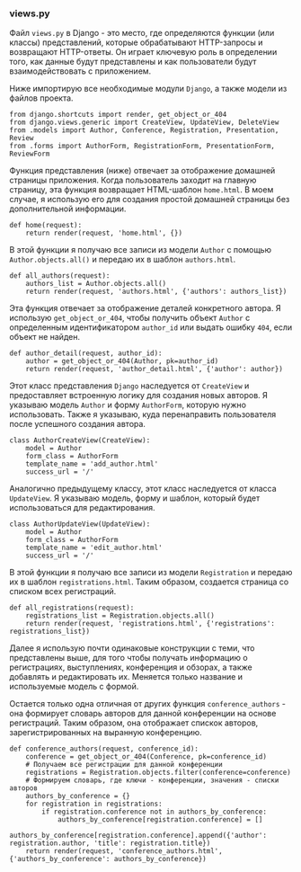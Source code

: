 ### views.py


Файл `views.py` в Django - это место, где определяются функции (или классы) представлений, которые обрабатывают HTTP-запросы и возвращают HTTP-ответы. 
Он играет ключевую роль в определении того, как данные будут представлены и как пользователи будут взаимодействовать с приложением.

Ниже импортирую все необходимые модули `Django`, а также модели из файлов проекта.
```
from django.shortcuts import render, get_object_or_404
from django.views.generic import CreateView, UpdateView, DeleteView
from .models import Author, Conference, Registration, Presentation, Review
from .forms import AuthorForm, RegistrationForm, PresentationForm, ReviewForm
```

Функция представления (ниже) отвечает за отображение домашней страницы приложения. Когда пользователь заходит на главную страницу, эта функция возвращает HTML-шаблон `home.html`. 
В моем случае, я использую его для создания простой домашней страницы без дополнительной информации.
```
def home(request):
    return render(request, 'home.html', {})
```

В этой функции я получаю все записи из модели `Author` с помощью `Author.objects.all()` и передаю их в шаблон `authors.html`.
```
def all_authors(request):
    authors_list = Author.objects.all()
    return render(request, 'authors.html', {'authors': authors_list})
```

Эта функция отвечает за отображение деталей конкретного автора. 
Я использую `get_object_or_404`, чтобы получить объект `Author` с определенным идентификатором `author_id` или выдать ошибку `404`, если объект не найден.
```
def author_detail(request, author_id):
    author = get_object_or_404(Author, pk=author_id)
    return render(request, 'author_detail.html', {'author': author})
```    

Этот класс представления `Django` наследуется от `CreateView` и предоставляет встроенную логику для создания новых авторов. Я указываю модель `Author` и форму `AuthorForm`, которую нужно использовать. 
Также я указываю, куда перенаправить пользователя после успешного создания автора.
```
class AuthorCreateView(CreateView):
    model = Author
    form_class = AuthorForm
    template_name = 'add_author.html'
    success_url = '/'
```

Аналогично предыдущему классу, этот класс наследуется от класса `UpdateView`. 
Я указываю модель, форму и шаблон, который будет использоваться для редактирования.
```
class AuthorUpdateView(UpdateView):
    model = Author
    form_class = AuthorForm
    template_name = 'edit_author.html'
    success_url = '/'
```

В этой функции я получаю все записи из модели `Registration` и передаю их в шаблон `registrations.html`. 
Таким образом, создается страница со списком всех регистраций.
```
def all_registrations(request):
    registrations_list = Registration.objects.all()
    return render(request, 'registrations.html', {'registrations': registrations_list})
```

Далее я использую почти одинаковые конструкции с теми, что представлены выше, для того чтобы получать информацию о регистрациях, выступлениях, конференция и обзорах, а также добавлять и редактировать их.
Меняется только название и используемые модель с формой.

Остается только одна отличная от других  функция `conference_authors` - она формирует словарь авторов для данной конференции на основе регистраций.
Таким образом, она отображает спискок авторов, зарегистрированных на выранную конференцию.
```
def conference_authors(request, conference_id):
    conference = get_object_or_404(Conference, pk=conference_id)
    # Получаем все регистрации для данной конференции
    registrations = Registration.objects.filter(conference=conference)
    # Формируем словарь, где ключи - конференции, значения - списки авторов
    authors_by_conference = {}
    for registration in registrations:
        if registration.conference not in authors_by_conference:
            authors_by_conference[registration.conference] = []
        authors_by_conference[registration.conference].append({'author': registration.author, 'title': registration.title})
    return render(request, 'conference_authors.html', {'authors_by_conference': authors_by_conference})
```